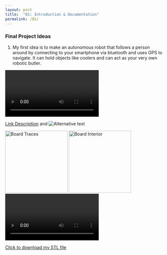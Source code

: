 ```yaml
---
layout: post
title:  "01: Introduction & Documentation"
permalink: /01/
---
```


### Final Project Ideas

1. My first idea is to make an autonomous robot that follows a person around by connecting to your smartphone via bluetooth and uses GPS to navigate. It can hold objects like coolers and can act as your very own robotic butler.
<video controls>
	<source src="Water Cooler.mp4" type="video/mp4">
</video>






<!-- You can include comments that will not be translated to HTML -->

<!-- You can include links and images in the following format: -->

[Link Description](url) and ![Alternative text](motor.jpg)


<!-- Or, you can also directly include HTML, for example to make a split image -->

<img src="board1.jpg" alt="Board Traces" style="height: 200px; max-width: 48%">
<img src="board2.jpg" alt="Board Interior" style="height: 200px; max-width: 48%">


<!-- You can also use HTML tags to include a video -->
<video controls>
	<source src="demo.mp4" type="video/mp4">
</video>

<!-- Or to add a download link to any (reasonably small) file in your permalink directory -->

<a href='cube.stl' download>Click to download my STL file</a>

